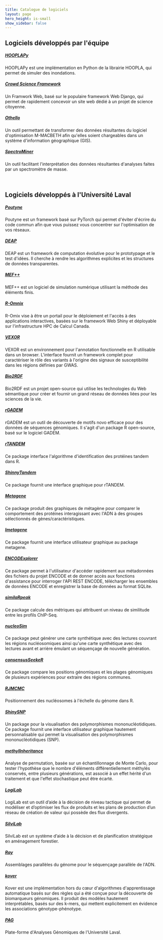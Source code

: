 ```yaml
---
title: Catalogue de logiciels
layout: page
hero_height: is-small
show_sidebar: false
---
```


## Logiciels développés par l'équipe
<div class="ulaval-cards">
  <div class="card">
    <div class="card-content">
        <a href="https://github.com/ulaval-rs/HOOPLApy"><h5>HOOPLAPy</h5></a>
        HOOPLAPy est une implémentation en Python de la librairie HOOPLA, qui permet de simuler des inondations.
    </div>
  </div>
  <div class="card">
    <div class="card-content">
      <a href="https://github.com/ulaval-rs/"><h5>Crowd Science Framework</h5></a>
      Un Framwork Web, basé sur le populaire framework Web Django, qui permet de rapidement concevoir un site web dédié à un projet de science citoyenne.
    </div>
  </div>
  <div class="card">
    <div class="card-content">
      <a href="https://github.com/ulaval-rs/othello"><h5>Othello</h5></a>
      Un outil permettant de transformer des données résultantes du logiciel d'optimisation M-MACBETH afin qu'elles soient chargeables dans un système d'information géographique (GIS).
    </div>
  </div>
  <div class="card">
    <div class="card-content">
      <a href="https://github.com/ulaval-rs/"><h5>SpectroMiner</h5></a>
      Un outil facilitant l'interprétation des données résultantes d'analyses faites par un spectromètre de masse.
    </div>
  </div>
</div>

<br>
<br>

## Logiciels développés à l'Université Laval
<div class="ulaval-cards">
  <div class="card">
    <div class="card-content">
        <a href="https://github.com/GRAAL-Research/poutyne"><h5>Poutyne</h5></a>
        Poutyne est un framework basé sur PyTorch qui permet d'éviter d'écrire du code commun afin que vous puissez vous concentrer sur l'optimisation de vos réseaux.
    </div>
  </div>
  <div class="card">
    <div class="card-content">
        <a href="https://github.com/DEAP/deap"><h5>DEAP</h5></a>
        DEAP est un framework de computation évolutive pour le prototypage et le test d'idées.
        Il cherche à rendre les algorithmes explicites et les structures de données transparentes.
    </div>
  </div>
  <div class="card">
    <div class="card-content">
        <a href="https://giref.ulaval.ca/"><h5>MEF++</h5></a>
        MEF++ est un logiciel de simulation numérique utilisant la méthode des éléments finis.
    </div>
  </div>
  <div class="card">
    <div class="card-content">
        <a href="http://romix.genome.ulaval.ca/"><h5>R-Omnix</h5></a>
        R-Omix vise à être un portail pour le déploiement et l'accès à des applications interactives, basées
        sur le framework Web Shiny et déployable sur l'infrastructure HPC de Calcul Canada.
    </div>
  </div>
  <div class="card">
    <div class="card-content">
        <a href="http://romix.genome.ulaval.ca/vexor/"><h5>VEXOR</h5></a>
        VEXOR est un environnement pour l'annotation fonctionnelle en R utilisable dans un browser.
        L'interface fournit un framework complet pour caractériser le rôle des variants à l'origine
        des signaux de susceptibilité dans les régions définies par GWAS.
    </div>
  </div>
  <div class="card">
    <div class="card-content">
        <a href="https://bio2rdf.org/"><h5>Bio2RDF</h5></a>
        Bio2RDF est un projet open-source qui utilise les technologies du Web sémantique
        pour créer et fournir un grand réseau de données liées pour les sciences de la vie.
    </div>
  </div>
  <div class="card">
    <div class="card-content">
        <a href="http://www.bioconductor.org/packages/devel/bioc/html/rGADEM.html"><h5>rGADEM</h5></a>
        rGADEM est un outil de découverte de motifs novo efficace pour des données de séquences génomiques.
        Il s'agit d'un package R open-source, basé sur le logiciel GADEM.
    </div>
  </div>
  <!-- 
    <div class="card">
        <div class="card-content">
            <a href="http://www.bioconductor.org/packages/devel/bioc/html/rMAT.html"><h5>rMAT</h5></a>
        </div>
    </div>
  -->
  <div class="card">
    <div class="card-content">
        <a href="https://github.com/CharlesJB/rTANDEM"><h5>rTANDEM</h5></a>
        Ce package interface l'algorithme d'identification des protéines tandem dans R. 
    </div>
  </div>
  <div class="card">
    <div class="card-content">
        <a href="http://www.bioconductor.org/packages/devel/bioc/html/shinyTANDEM.html"><h5>ShinnyTandem</h5></a>
        Ce package fournit une interface graphique pour rTANDEM.
    </div>
  </div>
  <div class="card">
    <div class="card-content">
        <a href="http://bioconductor.org/packages/metagene"><h5>Metagene</h5></a>
        Ce package produit des graphiques de métagène pour comparer le comportement des protéines interagissant avec
        l'ADN à des groupes sélectionnés de gènes/caractéristiques. 
    </div>
  </div>
  <div class="card">
    <div class="card-content">
        <a href="http://bioconductor.org/packages/Imetagene"><h5>Imetagene</h5></a>
        Ce package fournit une interface utilisateur graphique au package metagene.
    </div>
  </div>
  <div class="card">
    <div class="card-content">
        <a href="http://bioconductor.org/packages/ENCODExplorer"><h5>ENCODExplorer</h5></a>
        Ce package permet à l'utilisateur d'accéder rapidement aux métadonnées des fichiers du projet ENCODE et
        de donner accès aux fonctions d'assistance pour interroger l'API REST ENCODE, télécharger les ensembles
        de données ENCODE et enregistrer la base de données au format SQLite.
    </div>
  </div>
  <div class="card">
    <div class="card-content">
        <a href="http://bioconductor.org/packages/similaRpeak"><h5>similaRpeak</h5></a>
        Ce package calcule des métriques qui attribuent un niveau de similitude entre les profils ChIP-Seq.
    </div>
  </div>
  <div class="card">
    <div class="card-content">
        <a href="http://bioconductor.org/packages/nucleoSim"><h5>nucleoSim</h5></a>
        Ce package peut générer une carte synthétique avec des lectures couvrant les régions nucléosomiques ainsi qu'une
        carte synthétique avec des lectures avant et arrière émulant un séquençage de nouvelle génération.
    </div>
  </div>
  <div class="card">
    <div class="card-content">
        <a href="http://bioconductor.org/packages/consensusSeekeR"><h5>consensusSeekeR</h5></a>
        Ce package compare les positions génomiques et les plages génomiques de plusieurs expériences pour extraire des régions communes.
    </div>
  </div>
  <div class="card">
    <div class="card-content">
        <a href="https://github.com/arnauddroitlab/RJMCMC"><h5>RJMCMC</h5></a>
        Positionnement des nucléosomes à l'échelle du génome dans R.
    </div>
  </div>
  <div class="card">
    <div class="card-content">
        <a href="https://github.com/andronekomimi/ShinySNP"><h5>ShinySNP</h5></a>
        Un package pour la visualisation des polymorphismes mononucléotidiques.
        Ce package fournit une interface utilisateur graphique hautement personnalisable qui permet la visualisation
        des polymorphismes mononucléotidiques (SNP).
    </div>
  </div>
  <div class="card">
    <div class="card-content">
        <a href="https://www.bioconductor.org/packages/3.5/bioc/html/methylInheritance.html"><h5>methylInheritance</h5></a>
        Analyse de permutation, basée sur un échantillonnage de Monte Carlo, pour tester l'hypothèse que le nombre
        d'éléments différentiellement méthylés conservés, entre plusieurs générations, est associé à un effet hérité
        d'un traitement et que l'effet stochastique peut être écarté.
    </div>
  </div>
  <div class="card">
    <div class="card-content">
        <a href="https://www.forac.ulaval.ca/transfert/plateformes/logilab/"><h5>LogiLab</h5></a>
        LogiLab est un outil d’aide à la décision de niveau tactique qui permet de modéliser et d’optimiser les flux
        de produits et les plans de production d’un réseau de création de valeur qui possède des flux divergents.
    </div>
  </div>
  <div class="card">
    <div class="card-content">
        <a href="https://www.forac.ulaval.ca/transfert/plateformes/silvilab/"><h5>SilviLab</h5></a>
        SilviLab est un système d’aide à la décision et de planification stratégique en aménagement forestier.
    </div>
  </div>
  <div class="card">
    <div class="card-content">
        <a href="http://denovoassembler.sourceforge.net/"><h5>Ray</h5></a>
        Assemblages parallèles du génome pour le séquençage parallèle de l'ADN.
    </div>
  </div>
  <div class="card">
    <div class="card-content">
        <a href="http://aldro61.github.io/kover/"><h5>kover</h5></a>
        Kover est une implémentation hors du cœur d'algorithmes d'apprentissage automatique basés sur des règles
        qui a été conçue pour la découverte de biomarqueurs génomiques. Il produit des modèles hautement interprétables,
        basés sur des k-mers, qui mettent explicitement en évidence les associations génotype-phénotype.
    </div>
  </div>
  <div class="card">
    <div class="card-content">
        <a href="https://pag.ibis.ulaval.ca/seq/auth/en/login.php"><h5>PAG</h5></a>
        Plate-forme d'Analyses Génomiques de l'Université Laval.
    </div>
  </div>
</div>

